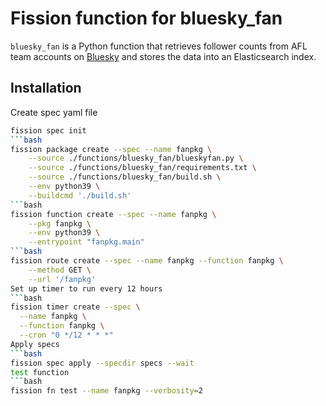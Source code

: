 # Fission function for bluesky_fan

`bluesky_fan` is a Python function that retrieves follower counts from AFL team accounts on [Bluesky](https://bsky.social) and stores the data into an Elasticsearch index.

## Installation

Create spec yaml file

```bash
fission spec init
```bash
fission package create --spec --name fanpkg \
    --source ./functions/bluesky_fan/blueskyfan.py \
    --source ./functions/bluesky_fan/requirements.txt \
    --source ./functions/bluesky_fan/build.sh \
    --env python39 \
    --buildcmd './build.sh'
```bash
fission function create --spec --name fanpkg \
    --pkg fanpkg \
    --env python39 \
    --entrypoint "fanpkg.main"
```bash
fission route create --spec --name fanpkg --function fanpkg \
    --method GET \
    --url '/fanpkg'
Set up timer to run every 12 hours
```bash
fission timer create --spec \
  --name fanpkg \
  --function fanpkg \
  --cron "0 */12 * * *"
Apply specs
```bash
fission spec apply --specdir specs --wait
test function
```bash
fission fn test --name fanpkg --verbosity=2